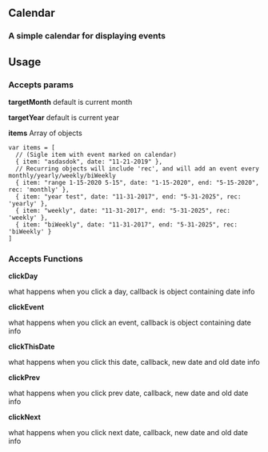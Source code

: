 ## Calendar
### A simple calendar for displaying events

## Usage

### Accepts params

**targetMonth** default is current month

**targetYear** default is current year

**items** Array of objects
 
    var items = [
      // (Sigle item with event marked on calendar)
      { item: "asdasdok", date: "11-21-2019" }, 
      // Recurring objects will include 'rec', and will add an event every monthly/yearly/weekly/biWeekly
      { item: "range 1-15-2020 5-15", date: "1-15-2020", end: "5-15-2020", rec: 'monthly' },
      { item: "year test", date: "11-31-2017", end: "5-31-2025", rec: 'yearly' },
      { item: "weekly", date: "11-31-2017", end: "5-31-2025", rec: 'weekly' },
      { item: "biWeekly", date: "11-31-2017", end: "5-31-2025", rec: 'biWeekly' }
    ] 

### Accepts Functions

  **clickDay** 
  
  what happens when you click a day, callback is object containing date info
  
  **clickEvent**
  
  what happens when you click an event, callback is object containing date info
  
  **clickThisDate**
  
  what happens when you click this date, callback, new date and old date info
  
  **clickPrev**
  
  what happens when you click prev date, callback, new date and old date info
  
  **clickNext**
  
  what happens when you click next date, callback, new date and old date info
